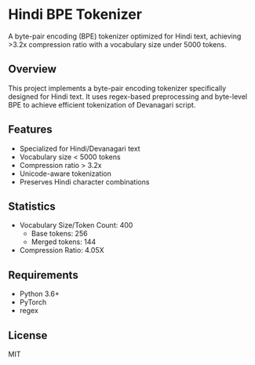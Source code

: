 # Hindi BPE Tokenizer

A byte-pair encoding (BPE) tokenizer optimized for Hindi text, achieving >3.2x compression ratio with a vocabulary size under 5000 tokens.

## Overview
This project implements a byte-pair encoding tokenizer specifically designed for Hindi text. It uses regex-based preprocessing and byte-level BPE to achieve efficient tokenization of Devanagari script.

## Features
- Specialized for Hindi/Devanagari text
- Vocabulary size < 5000 tokens
- Compression ratio > 3.2x
- Unicode-aware tokenization
- Preserves Hindi character combinations

## Statistics
- Vocabulary Size/Token Count: 400
    - Base tokens: 256
    - Merged tokens: 144
- Compression Ratio: 4.05X

## Requirements
- Python 3.6+
- PyTorch
- regex

## License
MIT